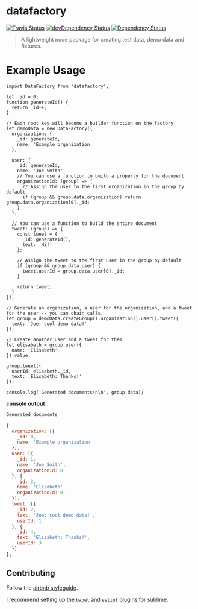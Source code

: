# datafactory

[![Travis Status][trav_img]][trav_site]
[![devDependency Status](https://david-dm.org/dispatchme/datafactory/dev-status.svg)](https://david-dm.org/dispatchme/datafactory)
[![Dependency Status](https://david-dm.org/dispatchme/datafactory.svg)](https://david-dm.org/dispatchme/datafactory)

> A lightweight node package for creating test data, demo data and fixtures.

# Example Usage

````
import DataFactory from 'datafactory';

let _id = 0;
function generateId() {
  return _id++;
}

// Each root key will become a builder function on the factory
let demoData = new DataFactory({
  organization: {
    _id: generateId,
    name: 'Example organization'
  },

  user: {
    _id: generateId,
    name: 'Joe Smith',
    // You can use a function to build a property for the document
    organizationId: (group) => {
      // Assign the user to the first organization in the group by default
      if (group && group.data.organization) return group.data.organization[0]._id;
    }
  },

  // You can use a function to build the entire document
  tweet: (group) => {
    const tweet = {
      _id: generateId(),
      text: 'Hi!'
    };

    // Assign the tweet to the first user in the group by default
    if (group && group.data.user) {
      tweet.userId = group.data.user[0]._id;
    }

    return tweet;
  }
});

// Generate an organization, a user for the organization, and a tweet for the user -- you can chain calls.
let group = demoData.createGroup().organization().user().tweet({
  text: 'Joe: cool demo data!'
});

// Create another user and a tweet for them
let elisabeth = group.user({
  name: 'Elisabeth'
}).value;

group.tweet({
  userId: elisabeth._id,
  text: 'Elisabeth: Thanks!'
});

console.log('Generated documents\n\n', group.data);
````

**console output**
````js
Generated documents

{
  organization: [{
    _id: 0,
    name: 'Example organization'
  }],
  user: [{
    _id: 1,
    name: 'Joe Smith',
    organizationId: 0
  }, {
    _id: 3,
    name: 'Elisabeth',
    organizationId: 0
  }],
  tweet: [{
    _id: 2,
    text: 'Joe: cool demo data!',
    userId: 1
  }, {
    _id: 4,
    text: 'Elisabeth: Thanks!',
    userId: 3
  }]
};
````

## Contributing

Follow the [airbnb styleguide](https://github.com/airbnb/javascript#ecmascript-6-styles).

I recommend setting up the [`babel` and `eslint` plugins for sublime](http://jonathancreamer.com/setup-eslint-with-es6-in-sublime-text).

[trav_img]: https://api.travis-ci.org/DispatchMe/datafactory.svg
[trav_site]: https://travis-ci.org/DispatchMe/datafactory

